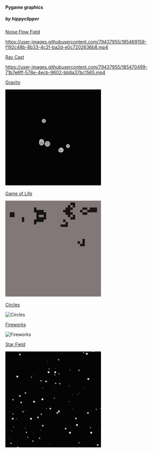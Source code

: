 #### Pygame graphics
##### by hippyclipper

[Noise Flow Field](./src/noiseFlowField.py)

https://user-images.githubusercontent.com/79437955/185469159-f192c48b-8b33-4c2f-ba2d-e0c7202636b8.mp4

[Ray Cast](./src/rayCast.py)

https://user-images.githubusercontent.com/79437955/185470499-71b7e6ff-578e-4ecb-9602-bb8a37bc1565.mp4

[Gravity](./src/gravity.py)

<img src="./img/gravityGifDemo.gif" alt="Gravity" width="300" height="300">

[Game of Life](./src/gameOfLife.py)


<img src="./img/gameOfLifeGif.gif" alt="Game of Life" width="300" height="300">

[Circles](./src/cirlces.py)


<img src="./img/workingBigCircle.gif" alt="Circles" width="300" height="300">

[Fireworks](./src/fireworks.py)


<img src="./img/fireworks.gif" alt="Fireworks" width="300" height="300">

[Star Field](./src/starfield.py)


<img src="./img/starfield_gif.gif" alt="Star Field" width="300" height="300">

